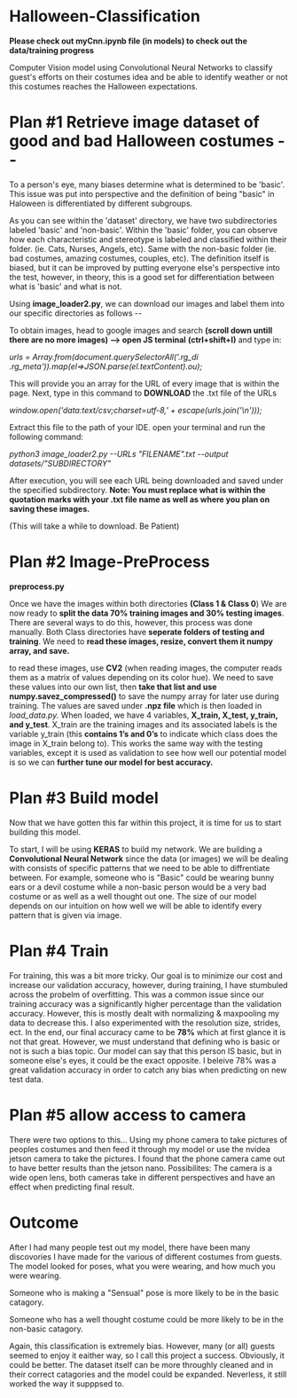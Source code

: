 # Halloween-Classification
**Please check out myCnn.ipynb file (in models) to check out the data/training progress**

Computer Vision model using Convolutional Neural Networks to 
classify guest's efforts on their costumes idea and be able to identify weather or not this costumes reaches the 
Halloween expectations.  

# Plan #1 Retrieve image dataset of good and bad Halloween costumes --

To a person's eye, many biases determine what is determined to be 'basic'. This issue was put into perspective and the definition of being "basic" in Haloween is differentiated by different subgroups.  

As you can see within the 'dataset' directory, we have two subdirectories labeled 'basic' and 'non-basic'. 
Within the 'basic' folder, you can observe how each characteristic and stereotype is labeled and classified within their folder. (ie. Cats, Nurses, Angels, etc). Same with the non-basic folder (ie. bad costumes, amazing costumes, couples, etc). The definition itself is biased, but it can be improved by putting everyone else's perspective into the test, however, in theory, this is a good set for differentiation between what is 'basic' and what is not. 

Using **image_loader2.py**, we can download our images and label them into our specific directories as follows -- 

To obtain images, head to google images and search **(scroll down untill there are no more images) --> open JS terminal** **(ctrl+shift+I)** and type in: 

*urls = Array.from(document.querySelectorAll('.rg_di .rg_meta')).map(el=>JSON.parse(el.textContent).ou);*

This will provide you an array for the URL of every image that is within the page. Next, type in this command to **DOWNLOAD** the .txt file of the URLs 

*window.open('data:text/csv;charset=utf-8,' + escape(urls.join('\n')));*

Extract this file to the path of your IDE. open your terminal and run the following command: 

*python3 image_loader2.py --URLs "FILENAME".txt --output datasets/"SUBDIRECTORY"* 

After execution, you will see each URL being downloaded and saved under the specified subdirectory. **Note: You must replace what is within the quotation marks with your .txt file name as well as where you plan on saving these images.**

(This will take a while to download. Be Patient)


# Plan #2 Image-PreProcess
**preprocess.py**

Once we have the images within both directories **(Class 1 & Class 0**) We are now ready to **split the data 70% training images and 30% testing images**. There are several ways to do this, however, this process was done manually. Both Class directories have **seperate folders of testing and training**. We need to **read these images, resize, convert them it numpy array, and save.** 

to read these images,  use **CV2** (when reading images, the computer reads them as a matrix of values depending on its color hue). We need to save these values into our own list, then **take that list and use numpy.savez_compressed()** to save the numpy array for later use during training. The values are saved under **.npz file** which is then loaded in *load_data.py.* When loaded, we have 4 variables, **X_train, X_test, y_train, and y_test**. X_train are the training images and its associated labels is the variable y_train (this **contains 1’s and 0’s** to indicate which class does the image in X_train belong to). This works the same way with the testing variables, except it is used as validation to see how well our potential model is so we can **further tune our model for best accuracy.** 


# Plan #3 Build model
Now that we have gotten this far within this project, it is time for us to start building this model.

To start, I will be using **KERAS** to build my network. We are building a **Convolutional Neural Network** since the data (or images) we will be dealing with consists of specific patterns that we need to be able to diffrentiate between. For example, someone who is "Basic" could be wearing bunny ears or a devil costume while a non-basic person would be a very bad costume or as well as a well thought out one. The size of our model depends on our intuition on how well we will be able to identify every pattern that is given via image.



# Plan #4 Train
For training, this was a bit more tricky. Our goal is to minimize our cost and increase our validation accuracy, however, during training, I have stumbuled across the probelm of overfitting. This was a common issue since our training accuracy was a significantly higher percentage than the validation accuracy. However, this is mostly dealt with normalizing & maxpooling my data to decrease this. I also experimented with the resolution size, strides, ect. In the end, our final accuracy came to be **78%** which at first glance it is not that great. However, we must understand that defining who is basic or not is such a bias topic. Our model can say that this person IS basic, but in someone else's eyes, it could be the exact opposite. I beleive 78% was a great validation accuracy in order to catch any bias when predicting on new test data. 


# Plan #5 allow access to camera
There were two options to this... Using my phone camera to take pictures of peoples costumes and then feed it through my model or use the nvidea jetson camera to take the pictures. I found that the phone camera came out to have better results than the jetson nano.  Possibilites:  The camera is a wide open lens, both cameras take in different perspectives and have an effect when predicting final result.


# Outcome
After I had many people test out my model, there have been many discovories I have made for the various of different costumes from guests. The model looked for poses, what you were wearing, and how much you were wearing. 

Someone who is making a "Sensual" pose is more likely to be in the basic catagory.  

Someone who has a well thought costume could be more likely to be in the non-basic catagory.

Again, this classification is extremely bias. However, many (or all) guests seemed to enjoy it eaither way, so I call this project a success. Obviously, it could be better. The dataset itself can be more throughly cleaned and in their correct catagories and the model could be expanded. Neverless, it still worked the way it supppsed to.  

